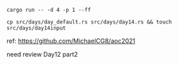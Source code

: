```
cargo run -- -d 4 -p 1 --ff
```

```
cp src/days/day_default.rs src/days/day14.rs && touch src/days/day14input
```

ref:
https://github.com/MichaelCG8/aoc2021

need review
Day12 part2
